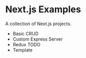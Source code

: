 # Next.js Examples

A collection of Next.js projects.

 - Basic CRUD
 - Custom Express Server
 - Redux TODO
 - Template